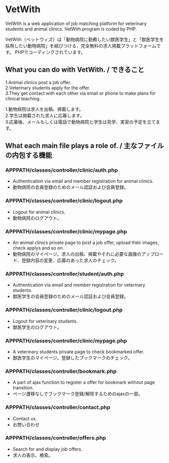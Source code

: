 # VetWith

VetWith is a web application of job matching platform for veterinary students and animal clinics.
VetWith program is coded by PHP.

VetWith（ベットウィズ）は「動物病院に勤務したい獣医学生」と「獣医学生を採用したい動物病院」を結びつける、完全無料の求人掲載プラットフォームです。
PHPでコーディングされています。

## What you can do with VetWith. / できること

1.Animal clinics post a job offer.  
2.Veterinary students apply for the offer.  
3.They get contact with each other via email or phone to make plans for clinical teaching.  

1.動物病院は求人を出稿、掲載します。  
2.学生は掲載された求人に応募します。  
3.応募後、メールもしくは電話で動物病院と学生は見学、実習の予定を立てます。

## What each main file plays a role of. / 主なファイルの内包する機能
### APPPATH/classes/controller/clinic/auth.php
* Authentication via email and member registration for animal clinics.  
* 動物病院の会員登録のためのメール認証および会員登録。

### APPPATH/classes/controller/clinic/logout.php
* Logout for animal clinics.  
* 動物病院のログアウト。

### APPPATH/classes/controller/clinic/mypage.php
* An animal clinics private page to post a job offer, upload their images, check applys and so on.  
* 動物病院のマイページ。求人の出稿、掲載やそれに必要な画像のアップロード、登録内容の変更、応募のあった求人のチェック。

### APPPATH/classes/controller/student/auth.php
* Authentication via email and member registration for veterinary students.  
* 獣医学生の会員登録のためのメール認証および会員登録。

### APPPATH/classes/controller/clinic/logout.php
* Logout for veterinary students.  
* 獣医学生のログアウト。

### APPPATH/classes/controller/clinic/mypage.php
* A veterinary students private page to check bookmarked offer.  
* 獣医学生のマイページ。登録したブックマークのチェック。

### APPPATH/classes/controller/bookmark.php
* A part of ajax function to register a offer for bookmark without page transition.  
* ページ遷移なしでブックマーク登録/解除するためのajaxの一部。

### APPPATH/classes/controller/contact.php
* Contact us.  
* お問い合わせ

### APPPATH/classes/controller/offers.php
* Search for and display job offers.  
* 求人の表示、検索。
